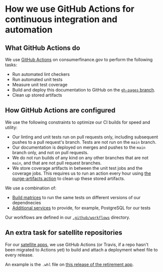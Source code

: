 # How we use GitHub Actions for continuous integration and automation

## What GitHub Actions do

We use [GitHub Actions](https://help.github.com/en/articles/about-github-actions) on consumerfinance.gov to perform the following tasks:

- Run automated lint checkers
- Run automated unit tests
- Measure unit test coverage
- Build and deploy this documentation to GitHub on the [`gh-pages` branch](https://github.com/cfpb/consumerfinance.gov/tree/gh-pages).
- Clean up stored artifacts

## How GitHub Actions are configured

We use the following constraints to optimize our CI builds for speed and utility:

- Our linting and unit tests run on pull requests only, including subsequent pushes to a pull request's branch. Tests are not run on the `main` branch.
- Our documentation is deployed on merges and pushes to the `main` branch only, and not on pull requests.
- We do not run builds of any kind on any other branches that are not `main`, and that are not pull request branches.
- We store coverage artifacts in between the unit test jobs and the coverage jobs. This requires us to run an action every hour using [the purge-artifacts action](https://github.com/marketplace/actions/purge-artifacts) to clean up these stored artifacts.

We use a combination of:

- [Build matrices](https://help.github.com/en/articles/workflow-syntax-for-github-actions#jobsjob_idstrategymatrix) to run the same tests on different versions of our dependnecies
- [Additional services](https://help.github.com/en/articles/workflow-syntax-for-github-actions#jobsjob_idservices) to provide, for example, PostgreSQL for our tests

Our workflows are defined in our [`.github/workflows`](https://github.com/cfpb/consumerfinance.gov/tree/main/.github/workflows) directory.

## An extra task for satellite repositories

For our [satellite apps](related-projects.md#satellite-apps), we use GitHub Actions (or Travis, if a repo hasn't been migrated to Actions yet) to build and attach a deployment wheel file to every release.

An example is the `.whl` file on [this release of the retirement app](https://github.com/cfpb/retirement/releases/tag/0.7.6).
